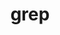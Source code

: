 ---
title: "grep"
layout: cache
categories: [package, develop-2025-01-19]
meta: {"versions": ["3.11"], "compilers": ["gcc@=10.5.0", "gcc@=11.4.0", "gcc@=13.3.0"], "oss": ["centos7", "rhel8", "ubuntu22.04"], "platforms": ["linux"], "targets": ["aarch64", "x86_64_v3"], "stacks": ["developer-tools-aarch64-linux-gnu", "developer-tools-x86_64_v3-linux-gnu", "hep", "root"], "num_specs": 3, "num_specs_by_stack": {"developer-tools-x86_64_v3-linux-gnu": 1, "root": 3, "developer-tools-aarch64-linux-gnu": 1, "hep": 1}}
spec_details: [{"hash": "rurfhdmd52k5ehsaj4isjg7nekgiwa4v", "compiler": "gcc@=10.5.0", "versions": ["3.11"], "os": "centos7", "platform": "linux", "target": "x86_64_v3", "variants": ["build_system=autotools", "~pcre"], "stacks": ["developer-tools-x86_64_v3-linux-gnu", "root"], "size": "-", "tarball": "https://binaries.spack.io/develop-2025-01-19/build_cache/linux-centos7-x86_64_v3/gcc-10.5.0/grep-3.11/linux-centos7-x86_64_v3-gcc-10.5.0-grep-3.11-rurfhdmd52k5ehsaj4isjg7nekgiwa4v.spack"}, {"hash": "euefw263ux5mzxkj75pwefdqdphqhs7s", "compiler": "gcc@=13.3.0", "versions": ["3.11"], "os": "rhel8", "platform": "linux", "target": "aarch64", "variants": ["build_system=autotools", "~pcre"], "stacks": ["developer-tools-aarch64-linux-gnu", "root"], "size": "-", "tarball": "https://binaries.spack.io/develop-2025-01-19/build_cache/linux-rhel8-aarch64/gcc-13.3.0/grep-3.11/linux-rhel8-aarch64-gcc-13.3.0-grep-3.11-euefw263ux5mzxkj75pwefdqdphqhs7s.spack"}, {"hash": "f34e2tx73bdzxlv3zg4a2r2iav5quo7f", "compiler": "gcc@=11.4.0", "versions": ["3.11"], "os": "ubuntu22.04", "platform": "linux", "target": "x86_64_v3", "variants": ["build_system=autotools", "~pcre"], "stacks": ["hep", "root"], "size": "-", "tarball": "https://binaries.spack.io/develop-2025-01-19/build_cache/linux-ubuntu22.04-x86_64_v3/gcc-11.4.0/grep-3.11/linux-ubuntu22.04-x86_64_v3-gcc-11.4.0-grep-3.11-f34e2tx73bdzxlv3zg4a2r2iav5quo7f.spack"}]
---